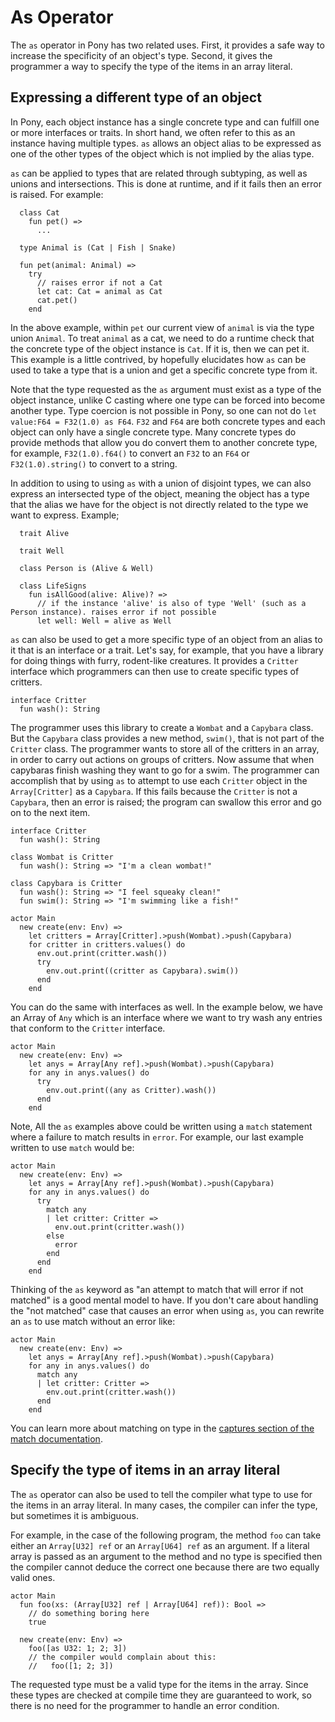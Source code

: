 # As Operator

The `as` operator in Pony has two related uses. First, it provides a safe way to increase the specificity of an object's type. Second, it gives the programmer a way to specify the type of the items in an array literal.

## Expressing a different type of an object

In Pony, each object instance has a single concrete type and can fulfill one or more interfaces or traits. In short hand, we often refer to this as an instance having multiple types. `as` allows an object alias to be expressed as one of the other types of the object which is not implied by the alias type.

`as` can be applied to types that are related through subtyping, as well as unions and intersections. This is done at runtime, and if it fails then an error is raised. For example:

```pony
  class Cat
    fun pet() =>
      ...

  type Animal is (Cat | Fish | Snake)

  fun pet(animal: Animal) =>
    try
      // raises error if not a Cat
      let cat: Cat = animal as Cat
      cat.pet()
    end
```

In the above example, within `pet` our current view of `animal` is via the type union `Animal`. To treat `animal` as a cat, we need to do a runtime check that the concrete type of the object instance is `Cat`. If it is, then we can pet it. This example is a little contrived, by hopefully elucidates how `as` can be used to take a type that is a union and get a specific concrete type from it.

Note that the type requested as the `as` argument must exist as a type of the object instance, unlike C casting where one type can be forced into become another type. Type coercion is not possible in Pony, so one can not do `let value:F64 = F32(1.0) as F64`. `F32` and `F64` are both concrete types and each object can only have a single concrete type. Many concrete types do provide methods that allow you do convert them to another concrete type, for example, `F32(1.0).f64()` to convert an `F32` to an `F64` or `F32(1.0).string()` to convert to a string.

In addition to using to using `as` with a union of disjoint types, we can also express an intersected type of the object, meaning the object has a type that the alias we have for the object is not directly related to the type we want to express. Example;

```pony
  trait Alive

  trait Well

  class Person is (Alive & Well)

  class LifeSigns
    fun isAllGood(alive: Alive)? =>
      // if the instance 'alive' is also of type 'Well' (such as a Person instance). raises error if not possible
      let well: Well = alive as Well
```

`as` can also be used to get a more specific type of an object from an alias to it that is an interface or a trait. Let's say, for example, that you have a library for doing things with furry, rodent-like creatures. It provides a `Critter` interface which programmers can then use to create specific types of critters.

```pony
interface Critter
  fun wash(): String
```

The programmer uses this library to create a `Wombat` and a `Capybara` class. But the `Capybara` class provides a new method, `swim()`, that is not part of the `Critter` class. The programmer wants to store all of the critters in an array, in order to carry out actions on groups of critters. Now assume that when capybaras finish washing they want to go for a swim. The programmer can accomplish that by using `as` to attempt to use each `Critter` object in the `Array[Critter]` as a `Capybara`. If this fails because the `Critter` is not a `Capybara`, then an error is raised; the program can swallow this error and go on to the next item.

```pony
interface Critter
  fun wash(): String

class Wombat is Critter
  fun wash(): String => "I'm a clean wombat!"

class Capybara is Critter
  fun wash(): String => "I feel squeaky clean!"
  fun swim(): String => "I'm swimming like a fish!"

actor Main
  new create(env: Env) =>
    let critters = Array[Critter].>push(Wombat).>push(Capybara)
    for critter in critters.values() do
      env.out.print(critter.wash())
      try
        env.out.print((critter as Capybara).swim())
      end
    end
```

You can do the same with interfaces as well. In the example below, we have an Array of `Any` which is an interface where we want to try wash any entries that conform to the `Critter` interface.

```pony
actor Main
  new create(env: Env) =>
    let anys = Array[Any ref].>push(Wombat).>push(Capybara)
    for any in anys.values() do
      try
        env.out.print((any as Critter).wash())
      end
    end
```

Note, All the `as` examples above could be written using a `match` statement where a failure to match results in `error`. For example, our last example written to use `match` would be:

```pony
actor Main
  new create(env: Env) =>
    let anys = Array[Any ref].>push(Wombat).>push(Capybara)
    for any in anys.values() do
      try
        match any
        | let critter: Critter =>
          env.out.print(critter.wash())
        else
          error
        end
      end
    end
```

Thinking of the `as` keyword as "an attempt to match that will error if not matched" is a good mental model to have. If you don't care about handling the "not matched" case that causes an error when using `as`, you can rewrite an `as` to use match without an error like:

```pony
actor Main
  new create(env: Env) =>
    let anys = Array[Any ref].>push(Wombat).>push(Capybara)
    for any in anys.values() do
      match any
      | let critter: Critter =>
        env.out.print(critter.wash())
      end
    end
```

You can learn more about matching on type in the [captures section of the match documentation](/pattern-matching/match.md#captures).

## Specify the type of items in an array literal

The `as` operator can also be used to tell the compiler what type to use for the items in an array literal. In many cases, the compiler can infer the type, but sometimes it is ambiguous.

For example, in the case of the following program, the method `foo` can take either an `Array[U32] ref` or an `Array[U64] ref` as an argument. If a literal array is passed as an argument to the method and no type is specified then the compiler cannot deduce the correct one because there are two equally valid ones.

```pony
actor Main
  fun foo(xs: (Array[U32] ref | Array[U64] ref)): Bool =>
    // do something boring here
    true

  new create(env: Env) =>
    foo([as U32: 1; 2; 3])
    // the compiler would complain about this:
    //   foo([1; 2; 3])
```

The requested type must be a valid type for the items in the array. Since these types are checked at compile time they are guaranteed to work, so there is no need for the programmer to handle an error condition.
